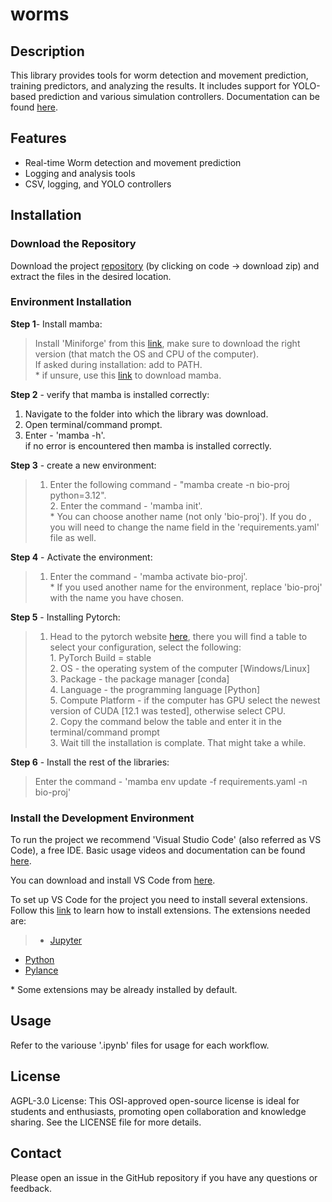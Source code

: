 # worms


## Description

This library provides tools for worm detection and movement prediction, training predictors, and analyzing the results. It includes support for YOLO-based prediction and various simulation controllers.
Documentation can be found [here](https://giladfrid009.github.io/Bio-Proj/).

## Features

- Real-time Worm detection and movement prediction
- Logging and analysis tools
- CSV, logging, and YOLO controllers

## Installation

### Download the Repository
Download the project [repository](https://github.com/giladfrid009/Bio-Proj) (by clicking on code -> download zip) and extract the files in the desired location.

### Environment Installation
**Step 1**- Install mamba:
>	Install 'Miniforge' from this [link](https://github.com/conda-forge/miniforge), make sure to download the right version (that match the OS and CPU of the computer).  
    If asked during installation: add to PATH.  
    \* if unsure, use this [link](https://github.com/conda-forge/miniforge/releases/latest/download/Miniforge3-Windows-x86_64.exe) to download mamba.

**Step 2** - verify that mamba is installed correctly:  
1. Navigate to the folder into which the library was download.    
2. Open terminal/command prompt.  
3. Enter - 'mamba -h'.  
    if no error is encountered then mamba is installed correctly.

**Step 3** - create a new environment:  
>    1. Enter the following command - "mamba create -n bio-proj python=3.12".    
	2. Enter the command - 'mamba init'.  
	\* You can choose another name (not only 'bio-proj'). If you do , you will need to change the name field in the 'requirements.yaml' file as well.  

**Step 4** - Activate the environment:  
>   1. Enter the command - 'mamba activate bio-proj'.  
	* If you used another name for the environment, replace 'bio-proj' with the name you have chosen.   

**Step 5** - Installing Pytorch:  
>  1. Head to the pytorch website [here](https://pytorch.org/get-started/locally/), there you will find a table to select your configuration, select the following:    
	1. PyTorch Build = stable   
	2. OS - the operating system of the computer \[Windows/Linux\]  
	3. Package - the package manager \[conda\]  
	4. Language - the programming language \[Python\]  
	5. Compute Platform - if the computer has GPU select the newest version of CUDA \[12.1 was tested\], otherwise select CPU.    
	2. Copy the command below the table and enter it in the terminal/command prompt   
	3. Wait till the installation is complate. That might take a while.    

**Step 6** - Install the rest of the libraries:  
>	Enter the command - 'mamba env update -f requirements.yaml -n bio-proj'   


### Install the Development Environment

To run the project we recommend 'Visual Studio Code' (also referred as VS Code), a free IDE. Basic usage videos and documentation can be found [here](https://code.visualstudio.com/docs/getstarted/introvideos).

You can download and install VS Code from [here](https://code.visualstudio.com/download).

To set up VS Code for the project you need to install several extensions. 
Follow this [link](https://code.visualstudio.com/docs/editor/extension-marketplace) to learn how to install extensions. 
The extensions needed are:
> - [Jupyter](https://marketplace.visualstudio.com/items?itemName=ms-toolsai.jupyter)
- [Python](https://marketplace.visualstudio.com/items?itemName=ms-python.python)
- [Pylance](https://marketplace.visualstudio.com/items?itemName=ms-python.vscode-pylance)

\* Some extensions may be already installed by default.




## Usage

Refer to the variouse '\.ipynb' files for usage for each workflow.

## License

AGPL-3.0 License: This OSI-approved open-source license is ideal for students and enthusiasts, promoting open collaboration and knowledge sharing. See the LICENSE file for more details.

## Contact

Please open an issue in the GitHub repository if you have any questions or feedback.
